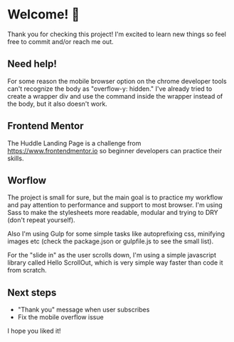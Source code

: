 # Welcome! 👋
Thank you for checking this project! I'm excited to learn new things so feel free to commit and/or reach me out.

## Need help!
For some reason the mobile browser option on the chrome developer tools can't recognize the body as "overflow-y: hidden." I've already tried to create a wrapper div and use the command inside the wrapper instead of the body, but it also doesn't work.

## Frontend Mentor
The Huddle Landing Page is a challenge from https://www.frontendmentor.io so beginner developers can practice their skills.

## Worflow
The project is small for sure, but the main goal is to practice my workflow and pay attention to performance and support to most browser. I'm using Sass to make the stylesheets more readable, modular and trying to DRY (don't repeat yourself).

Also I'm using Gulp for some simple tasks like autoprefixing css, minifying images etc (check the package.json or gulpfile.js to see the small list).

For the "slide in" as the user scrolls down, I'm using a simple javascript library called Hello ScrollOut, which is very simple way faster than code it from scratch.

## Next steps
- "Thank you" message when user subscribes
- Fix the mobile overflow issue

I hope you liked it!
